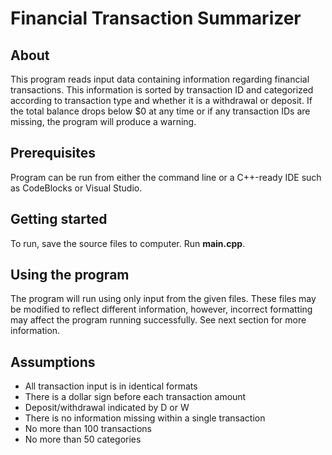 # Financial Transaction Summarizer

## About
This program reads input data containing information regarding financial transactions. This information is sorted by transaction ID and categorized according to transaction type and whether it is a withdrawal or deposit. If the total balance drops below $0 at any time or if any transaction IDs are missing, the program will produce a warning.

## Prerequisites
Program can be run from either the command line or a C++-ready IDE such as CodeBlocks or Visual Studio.

## Getting started
To run, save the source files to computer. Run **main.cpp**.

## Using the program
The program will run using only input from the given files. These files may be modified to reflect different information, however, incorrect formatting may affect the program running successfully. See next section for more information.

## Assumptions
- All transaction input is in identical formats
- There is a dollar sign before each transaction amount
- Deposit/withdrawal indicated by D or W
- There is no information missing within a single transaction
- No more than 100 transactions
- No more than 50 categories
